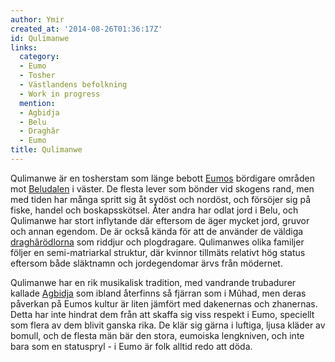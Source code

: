 ```yaml
---
author: Ymir
created_at: '2014-08-26T01:36:17Z'
id: Qulimanwe
links:
  category:
  - Eumo
  - Tosher
  - Västlandens befolkning
  - Work in progress
  mention:
  - Agbidja
  - Belu
  - Draghâr
  - Eumo
title: Qulimanwe
---
```


Qulimanwe är en tosherstam som länge bebott [Eumos] bördigare områden mot [Beludalen] i väster. De
flesta lever som bönder vid skogens rand, men med tiden har många spritt sig åt sydöst och nordöst,
och försöjer sig på fiske, handel och boskapsskötsel. Åter andra har odlat jord i Belu, och
Qulimanwe har stort inflytande där eftersom de äger mycket jord, gruvor och annan egendom. De är
också kända för att de använder de väldiga [draghârödlorna] som riddjur och plogdragare. Qulimanwes
olika familjer följer en semi-matriarkal struktur, där kvinnor tillmäts relativt hög status eftersom
både släktnamn och jordegendomar ärvs från mödernet.

Qulimanwe har en rik musikalisk tradition, med vandrande trubadurer kallade [Agbidja] som ibland
återfinns så fjärran som i Mûhad, men deras påverkan på Eumos kultur är liten jämfört med dakenernas
och zhanernas. Detta har inte hindrat dem från att skaffa sig viss respekt i Eumo, speciellt som
flera av dem blivit ganska rika. De klär sig gärna i luftiga, ljusa kläder av bomull, och de flesta
män bär den stora, eumoiska lengkniven, och inte bara som en statuspryl - i Eumo är folk alltid redo
att döda.

  [Eumos]: Eumo
  [Beludalen]: Belu
  [draghârödlorna]: Draghâr
  [Agbidja]: Agbidja